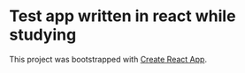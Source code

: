 # Test app written in react while studying

This project was bootstrapped with [Create React App](https://github.com/facebook/create-react-app).

